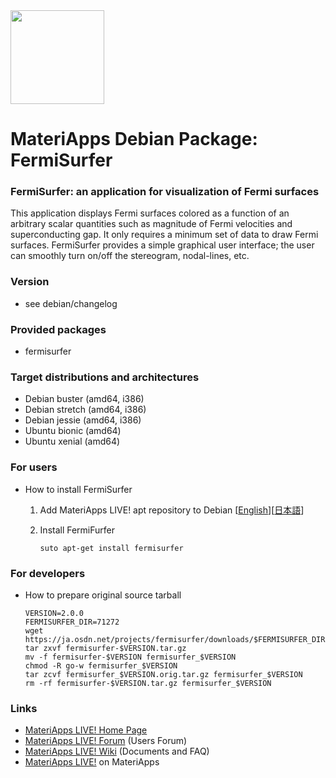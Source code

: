 <img src="https://ma.issp.u-tokyo.ac.jp/wp-content/themes/materiapps/images/materiapps.svg" width=150>

# MateriApps Debian Package: FermiSurfer

### FermiSurfer: an application for visualization of Fermi surfaces

This application displays Fermi surfaces colored as a function of an arbitrary scalar quantities such as magnitude of Fermi velocities and superconducting gap.  It only requires a minimum set of data to draw Fermi surfaces. FermiSurfer provides a simple graphical user interface; the user can smoothly turn on/off the stereogram, nodal-lines, etc.

### Version

* see debian/changelog
 
### Provided packages

* fermisurfer

### Target distributions and architectures

* Debian buster (amd64, i386)
* Debian stretch (amd64, i386)
* Debian jessie (amd64, i386)
* Ubuntu bionic (amd64)
* Ubuntu xenial (amd64)

### For users

* How to install FermiSurfer

  1. Add MateriApps LIVE! apt repository to Debian [[English](https://github.com/cmsi/MateriAppsLive/wiki/UsingMateriAppsInDebian-en)][[日本語](https://github.com/cmsi/MateriAppsLive/wiki/UsingMateriAppsInDebian)]

  2. Install FermiFurfer

     ```
     suto apt-get install fermisurfer
     ```

### For developers

* How to prepare original source tarball

  ```
  VERSION=2.0.0
  FERMISURFER_DIR=71272
  wget https://ja.osdn.net/projects/fermisurfer/downloads/$FERMISURFER_DIR/fermisurfer-$VERSION.tar.gz
  tar zxvf fermisurfer-$VERSION.tar.gz
  mv -f fermisurfer-$VERSION fermisurfer_$VERSION
  chmod -R go-w fermisurfer_$VERSION
  tar zcvf fermisurfer_$VERSION.orig.tar.gz fermisurfer_$VERSION
  rm -rf fermisurfer-$VERSION.tar.gz fermisurfer_$VERSION
  ```

### Links
  
* [MateriApps LIVE! Home Page](http://cmsi.github.io/MateriAppsLive/)
* [MateriApps LIVE! Forum](https://github.com/cmsi/MateriAppsLive-forum/wiki) (Users Forum)
* [MateriApps LIVE! Wiki](https://github.com/cmsi/MateriAppsLive/wiki) (Documents and FAQ)
* [MateriApps LIVE!](https://ma.issp.u-tokyo.ac.jp/en/app/275) on MateriApps
